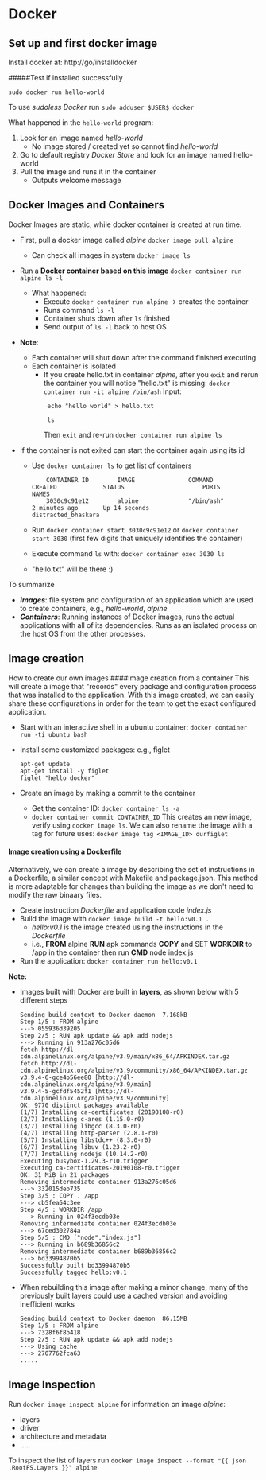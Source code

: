 # Docker

## Set up and first docker image
Install docker at: http://go/installdocker

#####Test if installed successfully
```
sudo docker run hello-world
```
To use *sudoless Docker* run `sudo adduser $USER$ docker`

What happened in the `hello-world` program:
1. Look for an image named *hello-world*
   - No image stored / created yet so cannot find *hello-world*
2. Go to default registry *Docker Store* and look for an image named hello-world
3. Pull the image and runs it in the container
   - Outputs welcome message

## Docker Images and Containers
Docker Images are static, while docker container is created at run time.
  - First, pull a docker image called *alpine*
      `docker image pull alpine`
      - Can check all images in system
        `docker image ls`
  - Run a **Docker container based on this image**
      `docker container run alpine ls -l`
      - What happened:
          - Execute `docker container run alpine` -> creates the container
          - Runs command `ls -l`
          - Container shuts down after `ls` finished
          - Send output of `ls -l` back to host OS
  - **Note**:
    - Each container will shut down after the command finished executing
    - Each container is isolated
      - If you create hello.txt in container *alpine*, after you `exit` and rerun the container you will notice "hello.txt" is missing:
        `docker container run -it alpine /bin/ash`
        Input:
        ```
         echo "hello world" > hello.txt

         ls
        ```
        Then `exit` and re-run `docker container run alpine ls`

   - If the container is not exited can start the container again using its id
      - Use  `docker container ls` to get list of containers

          ```
              CONTAINER ID        IMAGE               COMMAND                  CREATED             STATUS                      PORTS               NAMES
              3030c9c91e12        alpine              "/bin/ash"                2 minutes ago       Up 14 seconds                        distracted_bhaskara
          ```
      - Run `docker container start 3030c9c91e12` or  `docker container start 3030` (first few digits that uniquely identifies the container)
      - Execute command `ls` with: `docker container exec 3030 ls`
      - "hello.txt" will be there :)

To summarize
- ***Images***: file system and configuration of an application which are used to create containers, e.g., *hello-world*, *alpine*
- ***Containers***: Running instances of Docker images, runs the actual applications with all of its dependencies. Runs as an isolated process on the host OS from the other processes.

## Image creation
How to create our own images
####Image creation from a container
This will create a image that "records" every package and configuration process that was installed to the application.
With this image created, we can easily share these configurations in order for the team to get the exact configured application.

- Start with an interactive shell in a ubuntu container: `docker container run -ti ubuntu bash`

- Install some customized packages: e.g., figlet
    ```
    apt-get update
    apt-get install -y figlet
    figlet "hello docker"
    ```
- Create an image by making a commit to the container
    - Get the container ID: `docker container ls -a`
    - `docker container commit CONTAINER_ID`
    This creates an new image, verify using `docker image ls`. We can also rename the image with a tag for future uses: `docker image tag <IMAGE_ID> ourfiglet`


#### Image creation using a Dockerfile
Alternatively, we can create a image by describing the set of instructions in a Dockerfile, a similar concept with Makefile and package.json. This method is more adaptable for changes than building the image as we don't need to modify the raw binaary files.

- Create instruction *Dockerfile* and application code *index.js*
- Build the image with `docker image build -t hello:v0.1 .`
  - *hello:v0.1* is the image created using the instructions in the *Dockerfile*
  - i.e., **FROM** alpine **RUN** apk commands **COPY** and SET **WORKDIR** to /app in the container then run **CMD** node index.js
- Run the application: `docker container run hello:v0.1`

**Note:**
- Images built with Docker are built in **layers**, as shown below with 5 different steps

    ```
    Sending build context to Docker daemon  7.168kB
    Step 1/5 : FROM alpine
    ---> 055936d39205
    Step 2/5 : RUN apk update && apk add nodejs
    ---> Running in 913a276c05d6
    fetch http://dl-cdn.alpinelinux.org/alpine/v3.9/main/x86_64/APKINDEX.tar.gz
    fetch http://dl-cdn.alpinelinux.org/alpine/v3.9/community/x86_64/APKINDEX.tar.gz
    v3.9.4-6-gce4b56ee80 [http://dl-cdn.alpinelinux.org/alpine/v3.9/main]
    v3.9.4-5-gcfdf5452f1 [http://dl-cdn.alpinelinux.org/alpine/v3.9/community]
    OK: 9770 distinct packages available
    (1/7) Installing ca-certificates (20190108-r0)
    (2/7) Installing c-ares (1.15.0-r0)
    (3/7) Installing libgcc (8.3.0-r0)
    (4/7) Installing http-parser (2.8.1-r0)
    (5/7) Installing libstdc++ (8.3.0-r0)
    (6/7) Installing libuv (1.23.2-r0)
    (7/7) Installing nodejs (10.14.2-r0)
    Executing busybox-1.29.3-r10.trigger
    Executing ca-certificates-20190108-r0.trigger
    OK: 31 MiB in 21 packages
    Removing intermediate container 913a276c05d6
    ---> 332015deb735
    Step 3/5 : COPY . /app
    ---> cb5fea54c3ee
    Step 4/5 : WORKDIR /app
    ---> Running in 024f3ecdb03e
    Removing intermediate container 024f3ecdb03e
    ---> 67ced302784a
    Step 5/5 : CMD ["node","index.js"]
    ---> Running in b689b36856c2
    Removing intermediate container b689b36856c2
    ---> bd33994870b5
    Successfully built bd33994870b5
    Successfully tagged hello:v0.1
    ```
- When rebuilding this image after making a minor change, many of the previously built layers could use a cached version and avoiding inefficient works
    ```
    Sending build context to Docker daemon  86.15MB
    Step 1/5 : FROM alpine
    ---> 7328f6f8b418
    Step 2/5 : RUN apk update && apk add nodejs
    ---> Using cache
    ---> 2707762fca63
    .....
    ```

## Image Inspection
Run `docker image inspect alpine` for information on image *alpine*:
  - layers
  - driver
  - architecture and metadata
  - .....

To inspect the list of layers run `docker image inspect --format "{{ json .RootFS.Layers }}" alpine`
